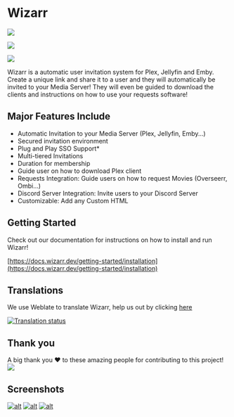 # Wizarr

[![](https://github.com/Wizarrrr/wizarr/raw/master/screenshots/wizard.png)](https://github.com/Wizarrrr/wizarr/blob/master/screenshots/wizard.png)

[![](https://github.com/Wizarrrr/wizarr/actions/workflows/docker-build.yml/badge.svg)](https://github.com/Wizarrrr/wizarr/actions/workflows/docker-build.yml/badge.svg)

[![](https://camo.githubusercontent.com/1f8298cd673492585f580ed2caef0d91d1ee83f4ee90359b3891a386ccacc692/68747470733a2f2f686f737465642e7765626c6174652e6f72672f776964676574732f77697a6172722f2d2f7376672d62616467652e737667)](https://camo.githubusercontent.com/1f8298cd673492585f580ed2caef0d91d1ee83f4ee90359b3891a386ccacc692/68747470733a2f2f686f737465642e7765626c6174652e6f72672f776964676574732f77697a6172722f2d2f7376672d62616467652e737667)

Wizarr is a automatic user invitation system for Plex, Jellyfin and Emby. Create a unique link and share it to a user and they will automatically be invited to your Media Server! They will even be guided to download the clients and instructions on how to use your requests software!

## [](https://github.com/Wizarrrr/wizarr/blob/master/README.md#major-features-include)Major Features Include

-   Automatic Invitation to your Media Server (Plex, Jellyfin, Emby...)
-   Secured invitation environment
-   Plug and Play SSO Support\*
-   Multi-tiered Invitations
-   Duration for membership
-   Guide user on how to download Plex client
-   Requests Integration: Guide users on how to request Movies (Overseerr, Ombi...)
-   Discord Server Integration: Invite users to your Discord Server
-   Customizable: Add any Custom HTML

## [](https://github.com/Wizarrrr/wizarr/blob/master/README.md#getting-started)Getting Started

Check out our documentation for instructions on how to install and run Wizarr!

[https://docs.wizarr.dev/getting-started/installation](https://docs.wizarr.dev/getting-started/installation)

## [](https://github.com/Wizarrrr/wizarr/blob/master/README.md#translations)Translations

We use Weblate to translate Wizarr, help us out by clicking [here](https://hosted.weblate.org/engage/wizarr/)

[![Translation status](https://camo.githubusercontent.com/b0a28909b22fe4aaa3201f59b61ad2d34be9726e6a7ec024cbb5140771541042/68747470733a2f2f686f737465642e7765626c6174652e6f72672f776964676574732f77697a6172722f2d2f6170702f6d756c74692d6175746f2e737667)](https://camo.githubusercontent.com/b0a28909b22fe4aaa3201f59b61ad2d34be9726e6a7ec024cbb5140771541042/68747470733a2f2f686f737465642e7765626c6174652e6f72672f776964676574732f77697a6172722f2d2f6170702f6d756c74692d6175746f2e737667)

## [](https://github.com/Wizarrrr/wizarr/blob/master/README.md#thank-you)Thank you

A big thank you ❤️ to these amazing people for contributing to this project! [![](https://camo.githubusercontent.com/38799e01fd3b3ba00584d9d9f65141bdfe849a7c8344ceae962779d334a5c8e6/68747470733a2f2f636f6e747269622e726f636b732f696d6167653f7265706f3d77697a61727272722f77697a617272)](https://github.com/wizarrrr/wizarr/graphs/contributors)

## [](https://github.com/Wizarrrr/wizarr/blob/master/README.md#screenshots)Screenshots

[![alt](https://github.com/Wizarrrr/wizarr/raw/master/screenshots/invite.png)](https://github.com/Wizarrrr/wizarr/blob/master/screenshots/invite.png) [![alt](https://github.com/Wizarrrr/wizarr/raw/master/screenshots/tips.png)](https://github.com/Wizarrrr/wizarr/blob/master/screenshots/tips.png) [![alt](https://github.com/Wizarrrr/wizarr/raw/master/screenshots/join.png)](https://github.com/Wizarrrr/wizarr/blob/master/screenshots/join.png)